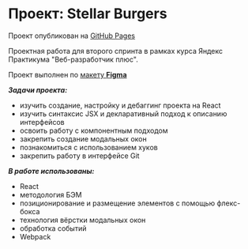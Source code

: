 # Проект: Stellar Burgers

Проект опубликован на [GitHub Pages](https://elana-tollu.github.io/react-burger/)

Проектная работа для второго спринта в рамках курса Яндекс Практикума "Веб-разработчик плюс".

Проект выполнен по [макету **Figma**](https://www.figma.com/file/Z8DHldjVbvhQXtrkmJR8CU/React-%2F-%D0%9F%D1%80%D0%BE%D0%B5%D0%BA%D1%82%D0%BD%D1%8B%D0%B5-%D0%B7%D0%B0%D0%B4%D0%B0%D1%87%D0%B8-(3-%D0%BC%D0%B5%D1%81%D1%8F%D1%86%D0%B0)?node-id=0%3A1)

**_Задачи проекта:_**

* изучить создание, настройку и дебаггинг проекта на React
* изучить синтаксис JSX и декларативный подход к описанию интерфейсов
* освоить работу с компонентным подходом
* закрепить создание модальных окон
* познакомиться с использованием хуков
* закрепить работу в интерфейсе Git


**_В работе использованы:_**

* React
* методология БЭМ
* позиционирование и размещение элементов с помощью флекс-бокса
* технология вёрстки модальных окон
* обработка событий
* Webpack

